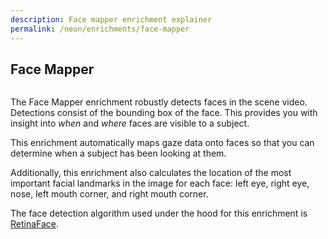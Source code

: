 ```yaml
---
description: Face mapper enrichment explainer
permalink: /neon/enrichments/face-mapper
---
```


## Face Mapper

<div class="pb-4" style="display:flex;justify-content:center;">
  <v-img
    :src="require('../../media/invisible/explainers/face_mapper_header.png')"
    max-width=100%
  >
  </v-img>
</div>

The Face Mapper enrichment robustly detects faces in the scene video. Detections consist of the bounding box of the face. This provides you with insight into _when_ and _where_ faces are visible to a subject.

This enrichment automatically maps gaze data onto faces so that you can determine when a subject has been looking at them.

Additionally, this enrichment also calculates the location of the most important facial landmarks in the image for each face: left eye, right eye, nose, left mouth corner, and right mouth corner.

The face detection algorithm used under the hood for this enrichment is [RetinaFace](https://github.com/deepinsight/insightface/tree/master/detection/retinaface).
